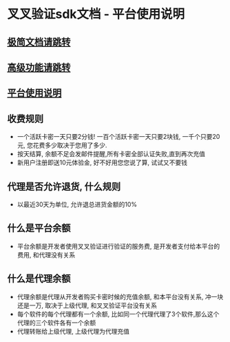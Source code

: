 # 叉叉验证sdk文档 - 平台使用说明

## [极简文档请跳转](https://github.com/xxyanzheng/sdk)
## [高级功能请跳转](https://github.com/xxyanzheng/sdk/blob/master/advance.md)
## [平台使用说明](https://github.com/xxyanzheng/sdk/blob/master/platform.md)


## 收费规则

* 一个活跃卡密一天只要2分钱! 一百个活跃卡密一天只要2块钱, 一千个只要20元, 您花费多少取决于您用了多少. 
* 按天结算, 余额不足会发邮件提醒,所有卡密全部认证失败,直到再次充值
* 新用户注册即送10元体验金, 好不好用您您说了算, 试试又不要钱

## 代理是否允许退货, 什么规则

* 以最近30天为单位, 允许退总进货金额的10%


## 什么是平台余额

* 平台余额是开发者使用叉叉验证进行验证的服务费, 是开发者支付给本平台的费用, 和代理没有关系


## 什么是代理余额
* 代理余额是代理从开发者购买卡密时候的充值余额, 和本平台没有关系, 冲一块还是一万, 取决于上级代理, 和叉叉验证平台没有关系
* 每个软件的每个代理都有一个余额, 比如同一个代理代理了3个软件,那么这个代理的三个软件各有一个余额
* 代理转账给上级代理, 上级代理为代理充值





